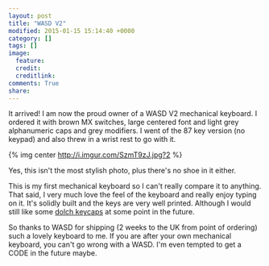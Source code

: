 ```yaml
---
layout: post
title: "WASD V2"
modified: 2015-01-15 15:14:40 +0000
category: []
tags: []
image:
  feature: 
  credit: 
  creditlink: 
comments: True
share: 
---
```


It arrived! I am now the proud owner of a WASD V2 mechanical keyboard. I ordered
it with brown MX switches, large centered font and light grey alphanumeric caps
and grey modifiers. I went of the 87 key version (no keypad) and also threw in a 
wrist rest to go with it.

{% img center http://i.imgur.com/SzmT9zJ.jpg?2 %}

Yes, this isn't the most stylish photo, plus there's no shoe in it either.

This is my first mechanical keyboard so I can't really compare it to anything.
That said, I very much love the feel of the keyboard and really enjoy typing on it.
It's solidly built and the keys are very well printed. Although I would
still like some [dolch keycaps](https://c1.staticflickr.com/7/6024/5886540547_abdb8c837f_z.jpg)
at some point in the future.

So thanks to WASD for shipping (2 weeks to the UK from point of ordering) such a
lovely keyboard to me. If you are after your own mechanical keyboard, you can't
go wrong with a WASD. I'm even tempted to get a CODE in the future maybe.


